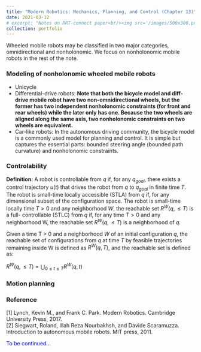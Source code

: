 ```yaml
---
title: "Modern Robotics: Mechanics, Planning, and Control (Chapter 13)"
date: 2021-03-12
# excerpt: "Notes on RRT-connect paper<br/><img src='/images/500x300.png'>"
collection: portfolio
---
```


Wheeled mobile robots may be classified in two major categories, omnidirectional and nonholonomic. We focus on nonholonomic mobile robots in the rest of the note.

### Modeling of nonholonomic wheeled mobile robots
* Unicycle 
* Differential-drive robots: **Note that both the bicycle model and diff-drive mobile robot have two non-omnidirectional wheels, but the former has two independent nonholonomic constraints (for front and rear wheels) while the later only has one. Because the two wheels are aligned along the same axis, two nonholonomic constraints on two wheels are equivalent.**
* Car-like robots: In the autonomous driving community, the bicycle model is a commonly used model for planning and control. It is simple but captures the essential parts: bounded steering angle (bounded path curvature) and nonholonomic constraints.

### Controlability
**Definition:** A robot is controllable from $q$ if, for any $q_{goal}$, there exists a control trajectory $u(t)$ that drives the robot from $q$ to $q_{goal}$ in finite time $T$. The robot is small-time locally accessible (STLA) from $q$ if, for any dimensional subset of the configuration space. The robot is small-time locally time $T > 0$ and any neighborhood $W$, the reachable set $R^W (q, ≤ T)$ is a full- controllable (STLC) from $q$ if, for any time $T > 0$ and any neighborhood W, the reachable set $R^W(q, ≤ T)$ is a neighborhood of $q$.

Given a time T > 0 and a neighborhood $W$ of an initial
configuration $q$, the reachable set of configurations from $q$ at time $T$ by feasible trajectories remaining inside W is defined as $R^W(q, T)$, and the reachable set is defined as:

$R^W(q, ≤ T)=\bigcup_{0 \leq t \leq T} R^W(q, t)$

### Motion planning


### Reference
[1] Lynch, Kevin M., and Frank C. Park. Modern Robotics. Cambridge University Press, 2017.  
[2] Siegwart, Roland, Illah Reza Nourbakhsh, and Davide Scaramuzza. Introduction to autonomous mobile robots. MIT press, 2011.

<span style="color:blue">To be continued...</span>